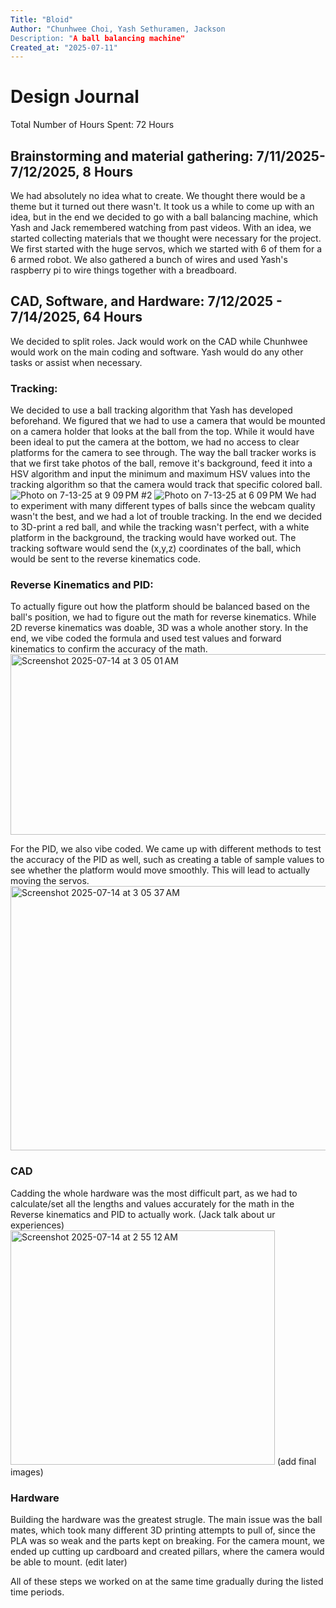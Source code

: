 ```yaml
---
Title: "Bloid"
Author: "Chunhwee Choi, Yash Sethuramen, Jackson
Description: "A ball balancing machine"
Created_at: "2025-07-11"
---
```

# Design Journal
Total Number of Hours Spent: 72 Hours

## Brainstorming and material gathering: 7/11/2025-7/12/2025, 8 Hours
We had absolutely no idea what to create. We thought there would be a theme but it turned out there wasn't. It took us a while to come up with an idea, but in the end we decided to go with a ball balancing machine, which Yash and Jack remembered watching from past videos.
With an idea, we started collecting materials that we thought were necessary for the project. We first started with the huge servos, which we started with 6 of them for a 6 armed robot. 
We also gathered a bunch of wires and used Yash's raspberry pi to wire things together with a breadboard.

## CAD, Software, and Hardware: 7/12/2025 - 7/14/2025, 64 Hours
We decided to split roles. Jack would work on the CAD while Chunhwee would work on the main coding and software. Yash would do any other tasks or assist when necessary. 

### Tracking:
We decided to use a ball tracking algorithm that Yash has developed beforehand. We figured that we had to use a camera that would be mounted on a camera holder that looks at the ball from the top.
While it would have been ideal to put the camera at the bottom, we had no access to clear platforms for the camera to see through.
The way the ball tracker works is that we first take photos of the ball, remove it's background, feed it into a HSV algorithm and input the minimum and maximum HSV values into the tracking algorithm so that the camera would track that specific colored ball.
![Photo on 7-13-25 at 9 09 PM #2](https://github.com/user-attachments/assets/80747b60-e4c2-4fdb-9f02-c6a2d9525ec7)
![Photo on 7-13-25 at 6 09 PM](https://github.com/user-attachments/assets/fa0e95cb-dc11-4aee-88f5-4175dc3cae61)
We had to experiment with many different types of balls since the webcam quality wasn't the best, and we had a lot of trouble tracking. In the end we decided to 3D-print a red ball, and while the tracking wasn't perfect, with a white platform in the background, the tracking would have worked out.
The tracking software would send the (x,y,z) coordinates of the ball, which would be sent to the reverse kinematics code.

### Reverse Kinematics and PID:
To actually figure out how the platform should be balanced based on the ball's position, we had to figure out the math for reverse kinematics. While 2D reverse kinematics was doable, 3D was a whole another story.
In the end, we vibe coded the formula and used test values and forward kinematics to confirm the accuracy of the math.
<img width="519" height="289" alt="Screenshot 2025-07-14 at 3 05 01 AM" src="https://github.com/user-attachments/assets/713fb997-47fc-4708-bf71-a3b1000d1335" />

For the PID, we also vibe coded. We came up with different methods to test the accuracy of the PID as well, such as creating a table of sample values to see whether the platform would move smoothly.
This will lead to actually moving the servos.
<img width="673" height="423" alt="Screenshot 2025-07-14 at 3 05 37 AM" src="https://github.com/user-attachments/assets/d46d36e3-f247-4dae-a899-1648a4de9be8" />

### CAD
Cadding the whole hardware was the most difficult part, as we had to calculate/set all the lengths and values accurately for the math in the Reverse kinematics and PID to actually work.
(Jack talk about ur experiences)
<img width="423" height="375" alt="Screenshot 2025-07-14 at 2 55 12 AM" src="https://github.com/user-attachments/assets/810c78ef-9a29-460d-8096-df0c92f06335" />
(add final images)

### Hardware
Building the hardware was the greatest strugle. The main issue was the ball mates, which took many different 3D printing attempts to pull of, since the PLA was so weak and the parts kept on breaking.
For the camera mount, we ended up cutting up cardboard and created pillars, where the camera would be able to mount.
(edit later)

All of these steps we worked on at the same time gradually during the listed time periods.


